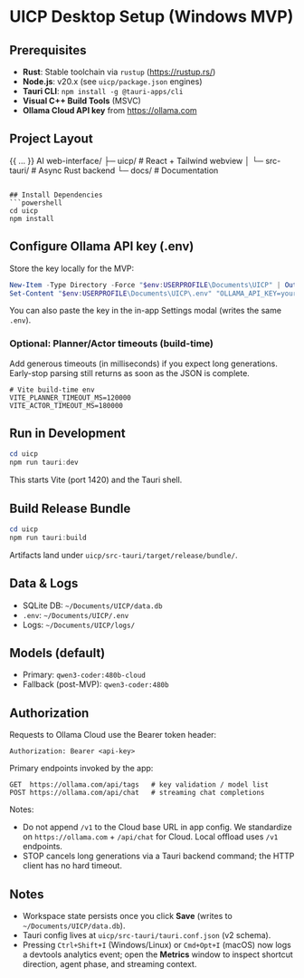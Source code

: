 # UICP Desktop Setup (Windows MVP)

## Prerequisites
- **Rust**: Stable toolchain via `rustup` (https://rustup.rs/)
- **Node.js**: v20.x (see `uicp/package.json` engines)
- **Tauri CLI**: `npm install -g @tauri-apps/cli`
- **Visual C++ Build Tools** (MSVC)
- **Ollama Cloud API key** from https://ollama.com

## Project Layout
{{ ... }}
AI web-interface/
├─ uicp/             # React + Tailwind webview
│  └─ src-tauri/     # Async Rust backend
└─ docs/             # Documentation
```

## Install Dependencies
```powershell
cd uicp
npm install
```

## Configure Ollama API key (.env)
Store the key locally for the MVP:
```powershell
New-Item -Type Directory -Force "$env:USERPROFILE\Documents\UICP" | Out-Null
Set-Content "$env:USERPROFILE\Documents\UICP\.env" "OLLAMA_API_KEY=your_key_here"
```
You can also paste the key in the in-app Settings modal (writes the same `.env`).

### Optional: Planner/Actor timeouts (build-time)
Add generous timeouts (in milliseconds) if you expect long generations. Early-stop parsing still returns as soon as the JSON is complete.

```env
# Vite build-time env
VITE_PLANNER_TIMEOUT_MS=120000
VITE_ACTOR_TIMEOUT_MS=180000
```

## Run in Development
```powershell
cd uicp
npm run tauri:dev
```
This starts Vite (port 1420) and the Tauri shell.

## Build Release Bundle
```powershell
cd uicp
npm run tauri:build
```
Artifacts land under `uicp/src-tauri/target/release/bundle/`.

## Data & Logs
- SQLite DB: `~/Documents/UICP/data.db`
- `.env`: `~/Documents/UICP/.env`
- Logs: `~/Documents/UICP/logs/`

## Models (default)
- Primary: `qwen3-coder:480b-cloud`
- Fallback (post-MVP): `qwen3-coder:480b`

## Authorization
Requests to Ollama Cloud use the Bearer token header:
```
Authorization: Bearer <api-key>
```
Primary endpoints invoked by the app:
```
GET  https://ollama.com/api/tags   # key validation / model list
POST https://ollama.com/api/chat   # streaming chat completions
```

Notes:
- Do not append `/v1` to the Cloud base URL in app config. We standardize on `https://ollama.com` + `/api/chat` for Cloud. Local offload uses `/v1` endpoints.
- STOP cancels long generations via a Tauri backend command; the HTTP client has no hard timeout.

## Notes
- Workspace state persists once you click **Save** (writes to `~/Documents/UICP/data.db`).
- Tauri config lives at `uicp/src-tauri/tauri.conf.json` (v2 schema).
- Pressing `Ctrl+Shift+I` (Windows/Linux) or `Cmd+Opt+I` (macOS) now logs a devtools analytics event; open the **Metrics** window to inspect shortcut direction, agent phase, and streaming context.
